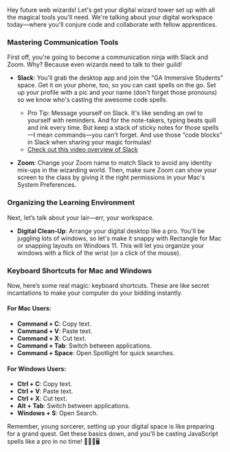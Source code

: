 Hey future web wizards! Let's get your digital wizard tower set up with all the magical tools you'll need. We're talking about your digital workspace today—where you'll conjure code and collaborate with fellow apprentices.

### Mastering Communication Tools

First off, you're going to become a communication ninja with Slack and Zoom. Why? Because even wizards need to talk to their guild!

- **Slack**: You'll grab the desktop app and join the "GA Immersive Students" space. Get it on your phone, too, so you can cast spells on the go. Set up your profile with a pic and your name (don't forget those pronouns) so we know who's casting the awesome code spells.
  - Pro Tip: Message yourself on Slack. It's like sending an owl to yourself with reminders. And for the note-takers, typing beats quill and ink every time. But keep a stack of sticky notes for those spells—I mean commands—you can't forget. And use those “code blocks” in Slack when sharing your magic formulas!
  - [Check out this video overview of Slack](https://youtu.be/Yt66-u5UVOM?si=j5HBcGkXOht3MoOn)

- **Zoom**: Change your Zoom name to match Slack to avoid any identity mix-ups in the wizarding world. Then, make sure Zoom can show your screen to the class by giving it the right permissions in your Mac's System Preferences. 

### Organizing the Learning Environment

Next, let’s talk about your lair—err, your workspace.

- **Digital Clean-Up**: Arrange your digital desktop like a pro. You'll be juggling lots of windows, so let's make it snappy with Rectangle for Mac or snapping layouts on Windows 11. This will let you organize your windows with a flick of the wrist (or a click of the mouse).

### Keyboard Shortcuts for Mac and Windows

Now, here’s some real magic: keyboard shortcuts. These are like secret incantations to make your computer do your bidding instantly.

#### For Mac Users:
- **Command + C**: Copy text.
- **Command + V**: Paste text.
- **Command + X**: Cut text.
- **Command + Tab**: Switch between applications.
- **Command + Space**: Open Spotlight for quick searches.

#### For Windows Users:
- **Ctrl + C**: Copy text.
- **Ctrl + V**: Paste text.
- **Ctrl + X**: Cut text.
- **Alt + Tab**: Switch between applications.
- **Windows + S**: Open Search.

Remember, young sorcerer, setting up your digital space is like preparing for a grand quest. Get these basics down, and you'll be casting JavaScript spells like a pro in no time! 🧙‍♂️✨🖥️
